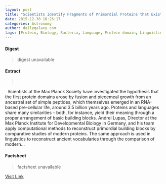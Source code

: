 ```yaml
---
layout: post
title: "Scientists Identify Fragments of Primordial Proteins that Existed 3.5 Billion Years Ago"
date: 2015-12-30 16:26:17
categories: Astronomy
author: dailygalaxy.com
tags: [Protein, Biology, Bacteria, Language, Protein domain, Linguistics, Biochemistry, Life sciences, Organisms, Molecular biology, Biotechnology]
---
```



#### Digest
>digest unavailable

#### Extract
>       Scientists at the Max Planck Society have investigated the hypothesis that the first protein domains arose by fusion and piecemeal growth from an ancestral set of simple peptides, which themselves emerged in an RNA-based pre-cellular life, around 3.5 billion years ago. Proteins and languages share many similarities – both, for instance, yield their meaning through a proper arrangement of basic building blocks. Andrei Lupas, Director at the Max Planck Institute for Developmental Biology in Germany, and his team apply computational methods to reconstruct primordial building blocks by comparative studies of modern proteins. The same approach is used in linguistics to reconstruct ancient vocabularies through the comparison of modern...

#### Factsheet
>factsheet unavailable

[Visit Link](http://www.dailygalaxy.com/my_weblog/2015/12/scientists-identify-fragments-of-proteins-that-existed-35-billion-years-ago.html)


